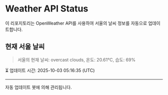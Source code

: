 
# Weather API Status

이 리포지토리는 OpenWeather API를 사용하여 서울의 날씨 정보를 자동으로 업데이트합니다.

## 현재 서울 날씨
> 서울의 현재 날씨: overcast clouds, 온도: 20.61°C, 습도: 69%

⏳ 업데이트 시간: 2025-10-03 05:16:35 (UTC)

---
자동 업데이트 봇에 의해 관리됩니다.
